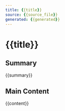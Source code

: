 ```yaml
---
title: {{title}}
source: {{source_file}}
generated: {{generated}}
---
```


# {{title}}

## Summary
{{summary}}

## Main Content
{{content}}
